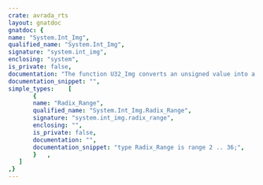```yaml
---
crate: avrada_rts
layout: gnatdoc
gnatdoc: {
name: "System.Int_Img",
qualified_name: "System.Int_Img",
signature: "system.int_img",
enclosing: "system",
is_private: false,
documentation: "The function U32_Img converts an unsigned value into a text\nrepresentation.\n\nValue ist the value to be converted.\n\nBuf points to a string buffer.  The actual strings starts at\nBuf+1, leaving space for a sign.\n\nRadix is the number base in the range of 2 .. 36.\n\nThe return value is length+1 of the generated string",
documentation_snippet: "",
simple_types:    [
       {
       name: "Radix_Range",
       qualified_name: "System.Int_Img.Radix_Range",
       signature: "system.int_img.radix_range",
       enclosing: "",
       is_private: false,
       documentation: "",
       documentation_snippet: "type Radix_Range is range 2 .. 36;",
       }   ,
   ]
,}
---
```

